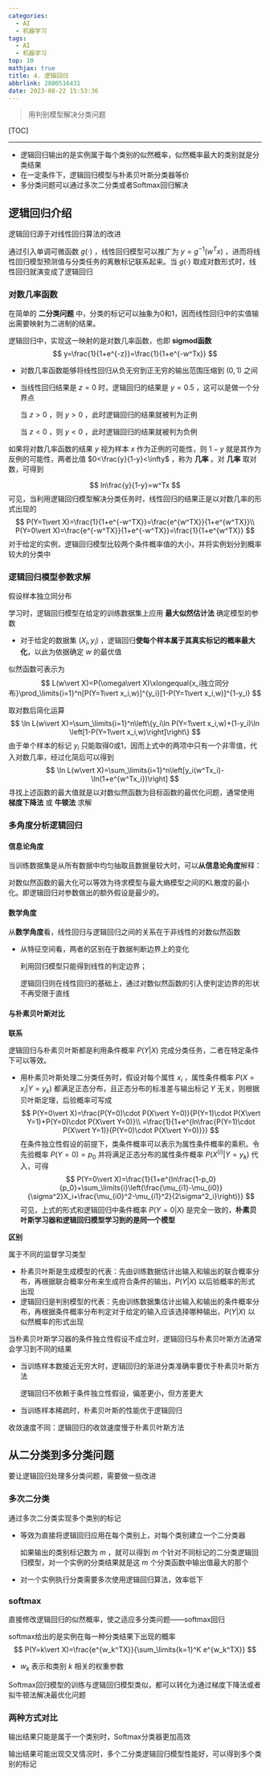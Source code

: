 ```yaml
---
categories:
  - AI
  - 机器学习
tags:
  - AI
  - 机器学习
top: 10
mathjax: true
title: 4. 逻辑回归
abbrlink: 2800516431
date: 2023-08-22 15:53:36
---
```


> 用判别模型解决分类问题

[TOC]

---

- 逻辑回归输出的是实例属于每个类别的似然概率，似然概率最大的类别就是分类结果
- 在一定条件下，逻辑回归模型与朴素贝叶斯分类器等价
- 多分类问题可以通过多次二分类或者Softmax回归解决

<!--more-->

## 逻辑回归介绍

逻辑回归源于对线性回归算法的改进

通过引入单调可微函数 $g(\cdot)$ ，线性回归模型可以推广为 $y=g^{-1}(w^Tx)$ ，进而将线性回归模型预测值与分类任务的离散标记联系起来。当 $g(\cdot)$ 取成对数形式时，线性回归就演变成了逻辑回归

### 对数几率函数

在简单的 **二分类问题** 中，分类的标记可以抽象为0和1，因而线性回归中的实值输出需要映射为二进制的结果。

逻辑回归中，实现这一映射的是对数几率函数，也即 **sigmod函数**
$$
y=\frac{1}{1+e^{-z}}=\frac{1}{1+e^{-w^Tx}}
$$

- 对数几率函数能够将线性回归从负无穷到正无穷的输出范围压缩到 $(0,1)$ 之间

- 当线性回归结果是 $z=0$ 时，逻辑回归的结果是 $y=0.5$ ，这可以是做一个分界点

  当 $z>0$ ，则 $y>0$ ，此时逻辑回归的结果就被判为正例

  当 $z<0$ ，则 $y<0$ ，此时逻辑回归的结果就被判为负例

如果将对数几率函数的结果 $y$ 视为样本 $x$ 作为正例的可能性，则 $1-y$ 就是其作为反例的可能性，两者比值 $0<\frac{y}{1-y}<\infty$ ，称为 **几率** 。对 **几率** 取对数，可得到

$$
ln\frac{y}{1-y}=w^Tx
$$
可见，当利用逻辑回归模型解决分类任务时，线性回归的结果正是以对数几率的形式出现的
$$
P(Y=1\vert X)=\frac{1}{1+e^{-w^TX}}=\frac{e^{w^TX}}{1+e^{w^TX}}\\
P(Y=0\vert X)=\frac{e^{-w^TX}}{1+e^{-w^TX}}=\frac{1}{1+e^{w^TX}}
$$
对于给定的实例，逻辑回归模型比较两个条件概率值的大小，并将实例划分到概率较大的分类中

### 逻辑回归模型参数求解

假设样本独立同分布

学习时，逻辑回归模型在给定的训练数据集上应用 **最大似然估计法** 确定模型的参数

- 对于给定的数据集 $(X_i,y_i)$ ，逻辑回归**使每个样本属于其真实标记的概率最大化**，以此为依据确定 $w$ 的最优值

似然函数可表示为
$$
L(w\vert X)=P(\omega\vert X)\xlongequal{x_i独立同分布}\prod_\limits{i=1}^n[P(Y=1\vert x_i,w)]^{y_i}[1-P(Y=1\vert x_i,w)]^{1-y_i}
$$

取对数后简化运算
$$
\ln L(w\vert X)=\sum_\limits{i=1}^n\left\{y_i\ln P(Y=1\vert x_i,w)+(1-y_i)\ln \left[1-P(Y=1\vert x_i,w)\right]\right\}
$$
由于单个样本的标记 $y_i$ 只能取得0或1，因而上式中的两项中只有一个非零值，代入对数几率，经过化简后可以得到
$$
\ln L(w\vert X)=\sum_\limits{i=1}^n\left[y_i(w^Tx_i)-\ln(1+e^{w^Tx_i})\right]
$$
寻找上述函数的最大值就是以对数似然函数为目标函数的最优化问题，通常使用 **梯度下降法** 或 **牛顿法** 求解

### 多角度分析逻辑回归

#### 信息论角度

当训练数据集是从所有数据中均匀抽取且数据量较大时，可以**从信息论角度**解释：

对数似然函数的最大化可以等效为待求模型与最大熵模型之间的KL散度的最小化。即逻辑回归对参数做出的额外假设是最少的。

#### 数学角度

从**数学角度**看，线性回归与逻辑回归之间的关系在于非线性的对数似然函数

- 从特征空间看，两者的区别在于数据判断边界上的变化

  利用回归模型只能得到线性的判定边界；

  逻辑回归则在线性回归的基础上，通过对数似然函数的引入使判定边界的形状不再受限于直线

#### 与朴素贝叶斯对比

**联系**

逻辑回归与朴素贝叶斯都是利用条件概率 $P(Y\vert X)$ 完成分类任务，二者在特定条件下可以等效。

- 用朴素贝叶斯处理二分类任务时，假设对每个属性 $x_i$ ，属性条件概率 $P(X=x_i\vert Y=y_k)$ 都满足正态分布，且正态分布的标准差与输出标记 $Y$ 无关，则根据贝叶斯定理，后验概率可写成 
  $$
  P(Y=0\vert X)=\frac{P(Y=0)\cdot P(X\vert Y=0)}{P(Y=1)\cdot P(X\vert Y=1)+P(Y=0)\cdot P(X\vert Y=0)}\\
  =\frac{1}{1+e^{ln\frac{P(Y=1)\cdot P(X\vert Y=1)}{P(Y=0)\cdot P(X\vert Y=0)}}}
  $$
   在条件独立性假设的前提下，类条件概率可以表示为属性条件概率的乘积。令先验概率 $P(Y=0)=p_0$ 并将满足正态分布的属性条件概率 $P(X^{(i)}\vert Y=y_k)$ 代入，可得
  $$
  P(Y=0\vert X)=\frac{1}{1+e^{ln\frac{1-p_0}{p_0}+\sum_\limits{i}\left(\frac{\mu_{i1}-\mu_{i0}}{\sigma^2}X_i+\frac{\mu_{i0}^2-\mu_{i1}^2}{2\sigma^2_i}\right)}}
  $$
  可见，上式的形式和逻辑回归中条件概率 $P(Y=0\vert X)$ 是完全一致的，**朴素贝叶斯学习器和逻辑回归模型学习到的是同一个模型**

**区别**

属于不同的监督学习类型

- 朴素贝叶斯是生成模型的代表：先由训练数据估计出输入和输出的联合概率分布，再根据联合概率分布来生成符合条件的输出，$P(Y\vert X)$ 以后验概率的形式出现
- 逻辑回归是判别模型的代表：先由训练数据集估计出输入和输出的条件概率分布，再根据条件概率分布判定对于给定的输入应该选择哪种输出，$P(Y\vert X)$ 以似然概率的形式出现

当朴素贝叶斯学习器的条件独立性假设不成立时，逻辑回归与朴素贝叶斯方法通常会学习到不同的结果

- 当训练样本数接近无穷大时，逻辑回归的渐进分类准确率要优于朴素贝叶斯方法

  逻辑回归不依赖于条件独立性假设，偏差更小，但方差更大

- 当训练样本稀疏时，朴素贝叶斯的性能优于逻辑回归

收敛速度不同：逻辑回归的收敛速度慢于朴素贝叶斯方法

## 从二分类到多分类问题

要让逻辑回归处理多分类问题，需要做一些改进

### 多次二分类

通过多次二分类实现多个类别的标记

- 等效为直接将逻辑回归应用在每个类别上，对每个类别建立一个二分类器

  如果输出的类别标记数为 $m$ ，就可以得到 $m$ 个针对不同标记的二分类逻辑回归模型，对一个实例的分类结果就是这 $m$ 个分类函数中输出值最大的那个

- 对一个实例执行分类需要多次使用逻辑回归算法，效率低下

### softmax

直接修改逻辑回归的似然概率，使之适应多分类问题——softmax回归

softmax给出的是实例在每一种分类结果下出现的概率
$$
P(Y=k\vert X)=\frac{e^{w_k^TX}}{\sum_\limits{k=1}^K e^{w_k^TX}}
$$

- $w_k$ 表示和类别 $k$ 相关的权重参数

Softmax回归模型的训练与逻辑回归模型类似，都可以转化为通过梯度下降法或者拟牛顿法解决最优化问题

### 两种方式对比

输出结果只能是属于一个类别时，Softmax分类器更加高效

输出结果可能出现交叉情况时，多个二分类逻辑回归模型性能好，可以得到多个类别的标记
